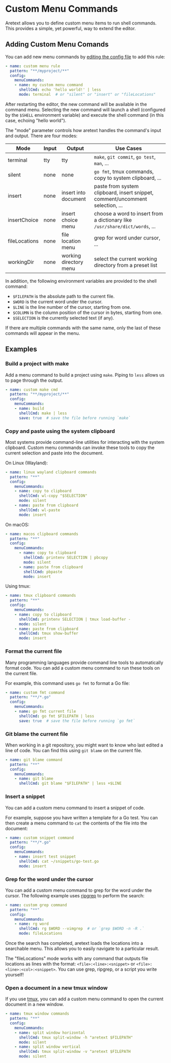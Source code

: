 Custom Menu Commands
====================

Aretext allows you to define custom menu items to run shell commands. This provides a simple, yet powerful, way to extend the editor.

Adding Custom Menu Comands
--------------------------

You can add new menu commands by [editing the config file](configuration.md) to add this rule:

```yaml
- name: custom menu rule
  pattern: "**/myproject/**"
  config:
    menuCommands:
    - name: my custom menu command
      shellCmd: echo 'hello world!' | less
      mode: terminal  # or "silent" or "insert" or "fileLocations"
```

After restarting the editor, the new command will be available in the command menu. Selecting the new command will launch a shell (configured by the `$SHELL` environment variable) and execute the shell command (in this case, echoing "hello world").

The "mode" parameter controls how aretext handles the command's input and output. There are four modes:

| Mode          | Input | Output                 | Use Cases                                                                     |
|---------------|-------|------------------------|-------------------------------------------------------------------------------|
| terminal      | tty   | tty                    | `make`, `git commit`, `go test`, `man`, ...                                   |
| silent        | none  | none                   | `go fmt`, tmux commands, copy to system clipboard, ...                        |
| insert        | none  | insert into document   | paste from system clipboard, insert snippet, comment/uncomment selection, ... |
| insertChoice  | none  | insert choice menu     | choose a word to insert from a dictionary like `/usr/share/dict/words`, ...   |
| fileLocations | none  | file location menu     | grep for word under cursor, ...                                               |
| workingDir    | none  | working directory menu | select the current working directory from a preset list                       |

In addition, the following environment variables are provided to the shell command:

-	`$FILEPATH` is the absolute path to the current file.
-	`$WORD` is the current word under the cursor.
-	`$LINE` is the line number of the cursor, starting from one.
-	`$COLUMN` is the column position of the cursor in bytes, starting from one.
-	`$SELECTION` is the currently selected text (if any).

If there are multiple commands with the same name, only the last of these commands will appear in the menu.

Examples
--------

### Build a project with make

Add a menu command to build a project using `make`. Piping to `less` allows us to page through the output.

```yaml
- name: custom make cmd
  pattern: "**/myproject/**"
  config:
    menuCommands:
    - name: build
      shellCmd: make | less
      save: true  # save the file before running `make`
```

### Copy and paste using the system clipboard

Most systems provide command-line utilities for interacting with the system clipboard. Custom menu commands can invoke these tools to copy the current selection and paste into the document.

On Linux (Wayland):

```yaml
- name: linux wayland clipboard commands
  pattern: "**"
  config:
    menuCommands:
    - name: copy to clipboard
      shellCmd: wl-copy "$SELECTION"
      mode: silent
    - name: paste from clipboard
      shellCmd: wl-paste
      mode: insert
```

On macOS:

```yaml
- name: macos clipboard commands
  pattern: "**"
  config:
    menuCommands:
      - name: copy to clipboard
        shellCmd: printenv SELECTION | pbcopy
        mode: silent
      - name: paste from clipboard
        shellCmd: pbpaste
        mode: insert
```

Using tmux:

```yaml
- name: tmux clipboard commands
  pattern: "**"
  config:
    menuCommands:
    - name: copy to clipboard
      shellCmd: printenv SELECTION | tmux load-buffer -
      mode: silent
    - name: paste from clipboard
      shellCmd: tmux show-buffer
      mode: insert
```

### Format the current file

Many programming languages provide command line tools to automatically format code. You can add a custom menu command to run these tools on the current file.

For example, this command uses `go fmt` to format a Go file:

```yaml
- name: custom fmt command
  pattern: "**/*.go"
  config:
    menuCommands:
    - name: go fmt current file
      shellCmd: go fmt $FILEPATH | less
      save: true  # save the file before running `go fmt`
```

### Git blame the current file

When working in a git repository, you might want to know who last edited a line of code. You can find this using `git blame` on the current file.

```yaml
- name: git blame command
  pattern: "**"
  config:
    menuCommands:
    - name: git blame
      shellCmd: git blame "$FILEPATH" | less +$LINE
```

### Insert a snippet

You can add a custom menu command to insert a snippet of code.

For example, suppose you have written a template for a Go test. You can then create a menu command to `cat` the contents of the file into the document:

```yaml
- name: custom snippet command
  pattern: "**/*.go"
  config:
    menuCommands:
    - name: insert test snippet
      shellCmd: cat ~/snippets/go-test.go
      mode: insert
```

### Grep for the word under the cursor

You can add a custom menu command to grep for the word under the cursor. The following example uses [ripgrep](https://github.com/BurntSushi/ripgrep) to perform the search:

```yaml
- name: custom grep command
  pattern: "**"
  config:
    menuCommands:
    - name: rg word
      shellCmd: rg $WORD --vimgrep  # or `grep $WORD -n -R .`
      mode: fileLocations
```

Once the search has completed, aretext loads the locations into a searchable menu. This allows you to easily navigate to a particular result.

The "fileLocations" mode works with any command that outputs file locations as lines with the format: `<file>:<line>:<snippet>` or `<file>:<line>:<col>:<snippet>`. You can use grep, ripgrep, or a script you write yourself!

### Open a document in a new tmux window

If you use [tmux](https://wiki.archlinux.org/title/Tmux), you can add a custom menu command to open the current document in a new window.

```yaml
- name: tmux window commands
  pattern: "**"
  config:
    menuCommands:
    - name: split window horizontal
      shellCmd: tmux split-window -h "aretext $FILEPATH"
      mode: silent
    - name: split window vertical
      shellCmd: tmux split-window -v "aretext $FILEPATH
      mode: silent
```
